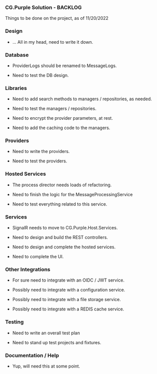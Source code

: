 
### CG.Purple Solution - BACKLOG

Things to be done on the project, as of 11/20/2022

### Design

* ... All in my head, need to write it down.

### Database

* ProviderLogs should be renamed to MessageLogs.

* Need to test the DB design.

### Libraries

* Need to add search methods to managers / repositories, as needed.

* Need to test the managers / repositories.

* Need to encrypt the provider parameters, at rest.

* Need to add the caching code to the managers.

### Providers

* Need to write the providers.

* Need to test the providers.

### Hosted Services

* The process director needs loads of refactoring.

* Need to finish the logic for the MessageProcessingService

* Need to test everything related to this service.

### Services 

* SignalR needs to move to CG.Purple.Host.Services.

* Need to design and build the REST controllers.

* Need to design and complete the hosted services.

* Need to complete the UI.

### Other Integrations

* For sure need to integrate with an OIDC / JWT service.

* Possibly need to integrate with a configuration service.

* Possibly need to integrate with a file storage service.

* Possibly need to integrate with a REDIS cache service.

### Testing

* Need to write an overall test plan

* Need to stand up test projects and fixtures.

### Documentation / Help

* Yup, will need this at some point.



